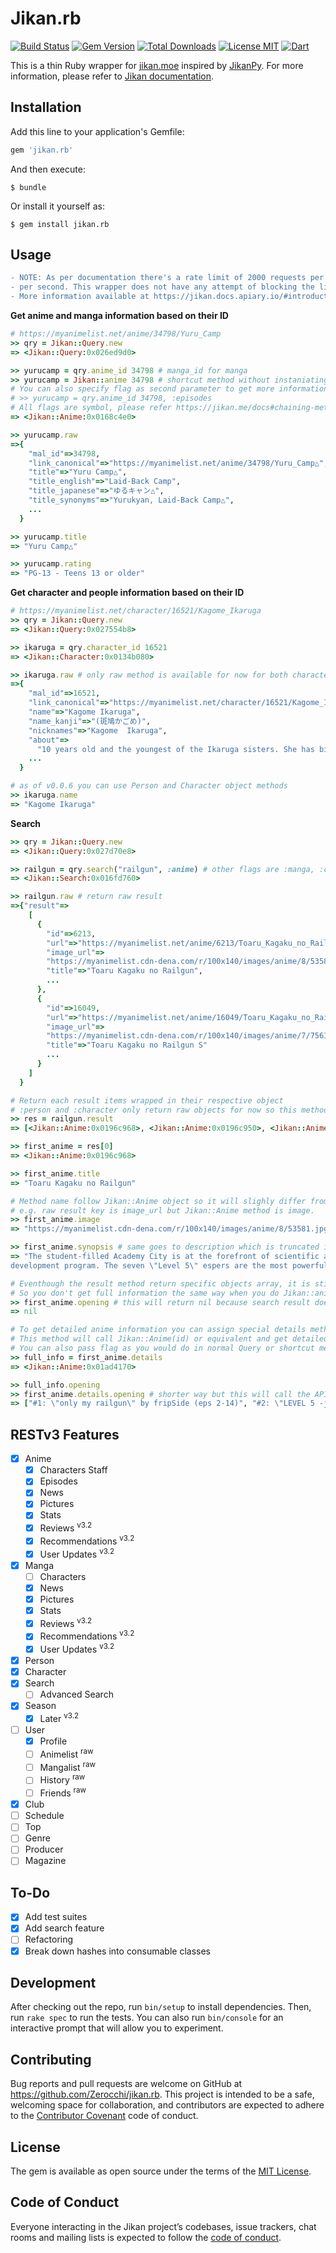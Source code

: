 # Jikan.rb

[![Build Status](https://img.shields.io/travis/Zerocchi/jikan.rb.svg)](https://github.com/Zerocchi/jikan.rb/tree/master) [![Gem Version](https://img.shields.io/gem/v/jikan.rb.svg)](https://rubygems.org/gems/jikan.rb) [![Total Downloads](https://img.shields.io/gem/dt/jikan.rb.svg?colorB=6495ed)](https://rubygems.org/gems/jikan.rb) [![License MIT](https://img.shields.io/badge/license-MIT-blue.svg)](https://opensource.org/licenses/mit-license.php) [![Dart](https://img.shields.io/badge/language-Ruby-red.svg)](https://www.ruby-lang.org/)

This is a thin Ruby wrapper for [jikan.moe](http://jikan.moe) inspired by [JikanPy](https://github.com/AWConant/jikanpy).  For more information, please refer to [Jikan documentation](https://jikan.docs.apiary.io/).

## Installation

Add this line to your application's Gemfile:

```ruby
gem 'jikan.rb'
```

And then execute:

    $ bundle

Or install it yourself as:

    $ gem install jikan.rb

## Usage

```diff
- NOTE: As per documentation there's a rate limit of 2000 requests per IP per day, and two concurrent requests 
- per second. This wrapper does not have any attempt of blocking the limit so please use it wisely. 
- More information available at https://jikan.docs.apiary.io/#introduction/information
```

**Get anime and manga information based on their ID**

```ruby
# https://myanimelist.net/anime/34798/Yuru_Camp
>> qry = Jikan::Query.new
=> <Jikan::Query:0x026ed9d0>

>> yurucamp = qry.anime_id 34798 # manga_id for manga
>> yurucamp = Jikan::anime 34798 # shortcut method without instaniating Query object, both are valid
# You can also specify flag as second parameter to get more information
# >> yurucamp = qry.anime_id 34798, :episodes
# All flags are symbol, please refer https://jikan.me/docs#chaining-methods to see all available flags
=> <Jikan::Anime:0x0168c4e0>

>> yurucamp.raw
=>{
    "mal_id"=>34798,
    "link_canonical"=>"https://myanimelist.net/anime/34798/Yuru_Camp△",
    "title"=>"Yuru Camp△",
    "title_english"=>"Laid-Back Camp",
    "title_japanese"=>"ゆるキャン△",
    "title_synonyms"=>"Yurukyan, Laid-Back Camp△",
    ...
  }

>> yurucamp.title
=> "Yuru Camp△"

>> yurucamp.rating
=> "PG-13 - Teens 13 or older"
```

**Get character and people information based on their ID**

```ruby
# https://myanimelist.net/character/16521/Kagome_Ikaruga
>> qry = Jikan::Query.new
=> <Jikan::Query:0x027554b8>

>> ikaruga = qry.character_id 16521
=> <Jikan::Character:0x0134b080>

>> ikaruga.raw # only raw method is available for now for both character and person
=>{
    "mal_id"=>16521,
    "link_canonical"=>"https://myanimelist.net/character/16521/Kagome_Ikaruga",
    "name"=>"Kagome Ikaruga",
    "name_kanji"=>"(斑鳩かごめ)",
    "nicknames"=>"Kagome  Ikaruga",
    "about"=>
      "10 years old and the youngest of the Ikaruga sisters. She has bigger breast than Ayame so she covers them. She seems to like Masashi.",
    ...
  }

# as of v0.0.6 you can use Person and Character object methods
>> ikaruga.name
=> "Kagome Ikaruga"
```

**Search**
``` ruby
>> qry = Jikan::Query.new
=> <Jikan::Query:0x027d70e8>

>> railgun = qry.search("railgun", :anime) # other flags are :manga, :character, :person
=> <Jikan::Search:0x016fd760>

>> railgun.raw # return raw result
=>{"result"=>
    [
      { 
        "id"=>6213,
        "url"=>"https://myanimelist.net/anime/6213/Toaru_Kagaku_no_Railgun",
        "image_url"=>
        "https://myanimelist.cdn-dena.com/r/100x140/images/anime/8/53581.jpg?s=4003b92ef0e723389087b69a8a08d742",
        "title"=>"Toaru Kagaku no Railgun",
        ...
      },
      {
        "id"=>16049,
        "url"=>"https://myanimelist.net/anime/16049/Toaru_Kagaku_no_Railgun_S",
        "image_url"=>
        "https://myanimelist.cdn-dena.com/r/100x140/images/anime/7/75610.jpg?s=ca85d87b5ff134c73f03184d111604c0",
        "title"=>"Toaru Kagaku no Railgun S"
        ...
      }
    ]
  }

# Return each result items wrapped in their respective object 
# :person and :character only return raw objects for now so this method isn't available for those flags
>> res = railgun.result 
=> [<Jikan::Anime:0x0196c968>, <Jikan::Anime:0x0196c950>, <Jikan::Anime:0x019f1610>, <Jikan::Anime:0x019f15f8>, ...]

>> first_anime = res[0]
=> <Jikan::Anime:0x0196c968>

>> first_anime.title
=> "Toaru Kagaku no Railgun"

# Method name follow Jikan::Anime object so it will slighly differ from raw result keys
# e.g. raw result key is image_url but Jikan::Anime method is image.
>> first_anime.image
=> "https://myanimelist.cdn-dena.com/r/100x140/images/anime/8/53581.jpg?s=4003b92ef0e723389087b69a8a08d742"

>> first_anime.synopsis # same goes to description which is truncated in search result. We use synopsis method instead.
=> "The student-filled Academy City is at the forefront of scientific advancement and home to the esper 
development program. The seven \"Level 5\" espers are the most powerful in Academy City, and ranked th..."

# Eventhough the result method return specific objects array, it is still bound to the raw result above.
# So you don't get full information the same way when you do Jikan::anime(id)
>> first_anime.opening # this will return nil because search result doesn't have opening information
=> nil

# To get detailed anime information you can assign special details method on search result object.
# This method will call Jikan::Anime(id) or equivalent and get detailed information from the API and return new object.
# You can also pass flag as you would do in normal Query or shortcut methods.
>> full_info = first_anime.details
=> <Jikan::Anime:0x01ad4170>

>> full_info.opening
>> first_anime.details.opening # shorter way but this will call the API again if you change the rightmost method
=> ["#1: \"only my railgun\" by fripSide (eps 2-14)", "#2: \"LEVEL 5 -judgelight-\" by fripSide (eps 15-23)"]

```

## RESTv3 Features
- [X] Anime
  - [X] Characters Staff
  - [X] Episodes
  - [X] News
  - [X] Pictures
  - [X] Stats 
  - [X] Reviews <sup>v3.2</sup>
  - [X] Recommendations <sup>v3.2</sup>
  - [X] User Updates <sup>v3.2</sup>
- [X] Manga
  - [ ] Characters
  - [X] News
  - [X] Pictures
  - [X] Stats 
  - [X] Reviews <sup>v3.2</sup>
  - [X] Recommendations <sup>v3.2</sup>
  - [X] User Updates <sup>v3.2</sup>
- [X] Person
- [X] Character
- [X] Search
  - [ ] Advanced Search
- [X] Season
  - [X] Later <sup>v3.2</sup>
- [ ] User
  - [X] Profile
  - [ ] Animelist <sup>raw</sup>
  - [ ] Mangalist <sup>raw</sup>
  - [ ] History <sup>raw</sup>
  - [ ] Friends <sup>raw</sup>
- [X] Club
- [ ] Schedule
- [ ] Top
- [ ] Genre
- [ ] Producer
- [ ] Magazine

## To-Do
- [X] Add test suites
- [X] Add search feature
- [ ] Refactoring 
- [X] Break down hashes into consumable classes

## Development

After checking out the repo, run `bin/setup` to install dependencies. Then, run `rake spec` to run the tests. You can also run `bin/console` for an interactive prompt that will allow you to experiment.

## Contributing

Bug reports and pull requests are welcome on GitHub at https://github.com/Zerocchi/jikan.rb. This project is intended to be a safe, welcoming space for collaboration, and contributors are expected to adhere to the [Contributor Covenant](http://contributor-covenant.org) code of conduct.

## License

The gem is available as open source under the terms of the [MIT License](https://opensource.org/licenses/MIT).

## Code of Conduct

Everyone interacting in the Jikan project’s codebases, issue trackers, chat rooms and mailing lists is expected to follow the [code of conduct](https://github.com/Zerocchi/jikan/blob/master/CODE_OF_CONDUCT.md).
